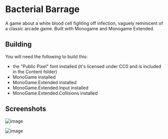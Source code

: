 # Bacterial Barrage

A game about a white blood cell fighting off infection, vaguely reminicent of a classic arcade game. Built with Monogame and Monogame Extended.


## Building

You will need the following to build this:

- the "Public Pixel" font installed (it's licensed under CC0 and is included in the Content folder)
- MonoGame installed
- MonoGame.Extended installed
- MonoGame.Extended.Input installed
- MonoGame.Extended.Collisions installed

## Screenshots
![image](https://user-images.githubusercontent.com/1214246/229584606-a055fd23-0e5d-4091-906a-b0c76280c5f1.png)

![image](https://user-images.githubusercontent.com/1214246/229637642-305eacc8-bbca-4e10-bb5d-b47f855bc7b2.png)

